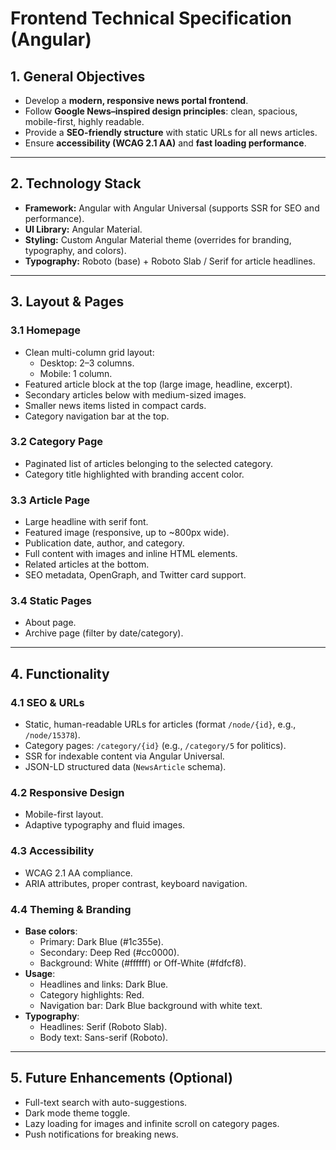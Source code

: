 # Frontend Technical Specification (Angular)

## 1. General Objectives
- Develop a **modern, responsive news portal frontend**.
- Follow **Google News–inspired design principles**: clean, spacious, mobile-first, highly readable.
- Provide a **SEO-friendly structure** with static URLs for all news articles.
- Ensure **accessibility (WCAG 2.1 AA)** and **fast loading performance**.

---

## 2. Technology Stack
- **Framework:** Angular with Angular Universal (supports SSR for SEO and performance).
- **UI Library:** Angular Material.
- **Styling:** Custom Angular Material theme (overrides for branding, typography, and colors).
- **Typography:** Roboto (base) + Roboto Slab / Serif for article headlines.

---

## 3. Layout & Pages

### 3.1 Homepage
- Clean multi-column grid layout:
  - Desktop: 2–3 columns.
  - Mobile: 1 column.
- Featured article block at the top (large image, headline, excerpt).
- Secondary articles below with medium-sized images.
- Smaller news items listed in compact cards.
- Category navigation bar at the top.

### 3.2 Category Page
- Paginated list of articles belonging to the selected category.
- Category title highlighted with branding accent color.

### 3.3 Article Page
- Large headline with serif font.
- Featured image (responsive, up to ~800px wide).
- Publication date, author, and category.
- Full content with images and inline HTML elements.
- Related articles at the bottom.
- SEO metadata, OpenGraph, and Twitter card support.

### 3.4 Static Pages
- About page.
- Archive page (filter by date/category).

---

## 4. Functionality

### 4.1 SEO & URLs
- Static, human-readable URLs for articles (format `/node/{id}`, e.g., `/node/15378`).
- Category pages: `/category/{id}` (e.g., `/category/5` for politics).
- SSR for indexable content via Angular Universal.
- JSON-LD structured data (`NewsArticle` schema).

### 4.2 Responsive Design
- Mobile-first layout.
- Adaptive typography and fluid images.

### 4.3 Accessibility
- WCAG 2.1 AA compliance.
- ARIA attributes, proper contrast, keyboard navigation.

### 4.4 Theming & Branding
- **Base colors**:
  - Primary: Dark Blue (#1c355e).
  - Secondary: Deep Red (#cc0000).
  - Background: White (#ffffff) or Off-White (#fdfcf8).
- **Usage**:
  - Headlines and links: Dark Blue.
  - Category highlights: Red.
  - Navigation bar: Dark Blue background with white text.
- **Typography**:
  - Headlines: Serif (Roboto Slab).
  - Body text: Sans-serif (Roboto).

---

## 5. Future Enhancements (Optional)
- Full-text search with auto-suggestions.
- Dark mode theme toggle.
- Lazy loading for images and infinite scroll on category pages.
- Push notifications for breaking news.
